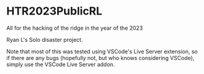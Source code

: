 # HTR2023PublicRL
All for the hacking of the ridge in the year of the 2023

Ryan L's Solo disaster project.

Note that most of this was tested using VSCode's Live Server extension,
so if there are any bugs (hopefully not, but who knows considering VSCode),
simply use the VSCode Live Server addon.

